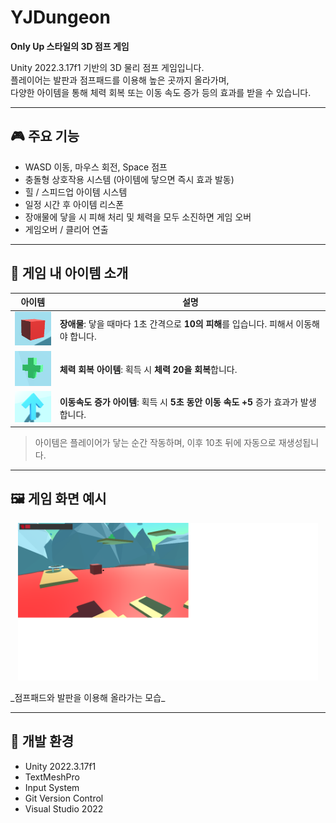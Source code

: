 # YJDungeon
**Only Up 스타일의 3D 점프 게임**

Unity 2022.3.17f1 기반의 3D 물리 점프 게임입니다.  
플레이어는 발판과 점프패드를 이용해 높은 곳까지 올라가며,  
다양한 아이템을 통해 체력 회복 또는 이동 속도 증가 등의 효과를 받을 수 있습니다.

---

## 🎮 주요 기능

- WASD 이동, 마우스 회전, Space 점프
- 충돌형 상호작용 시스템 (아이템에 닿으면 즉시 효과 발동)
- 힐 / 스피드업 아이템 시스템
- 일정 시간 후 아이템 리스폰
- 장애물에 닿을 시 피해 처리 및 체력을 모두 소진하면 게임 오버
- 게임오버 / 클리어 연출

---

## 💼 게임 내 아이템 소개

| 아이템 | 설명 |
|--------|------|
| <img src="README_assets/obstacle.png" width="64"/> | **장애물**: 닿을 때마다 1초 간격으로 **10의 피해**를 입습니다. 피해서 이동해야 합니다. |
| <img src="README_assets/heal_item.png" width="64"/> | **체력 회복 아이템**: 획득 시 **체력 20을 회복**합니다. |
| <img src="README_assets/speed_item.png" width="64"/> | **이동속도 증가 아이템**: 획득 시 **5초 동안 이동 속도 +5** 증가 효과가 발생합니다. |

> 아이템은 플레이어가 닿는 순간 작동하며, 이후 10초 뒤에 자동으로 재생성됩니다.

---

## 🖼️ 게임 화면 예시

<p align="center">
  <img src="./README_assets/game_play.png" width="480"/>
</p>
_점프패드와 발판을 이용해 올라가는 모습_

---

## 🔧 개발 환경

- Unity 2022.3.17f1
- TextMeshPro
- Input System
- Git Version Control
- Visual Studio 2022

